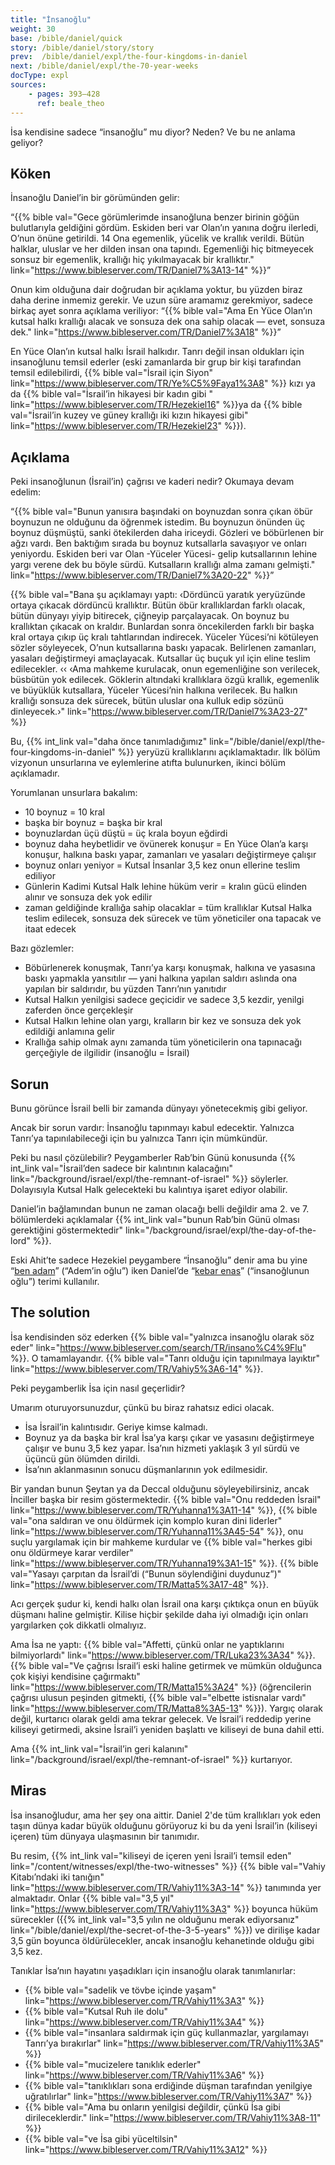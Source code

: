 ```yaml
---
title: "İnsanoğlu"
weight: 30
base: /bible/daniel/quick
story: /bible/daniel/story/story
prev:  /bible/daniel/expl/the-four-kingdoms-in-daniel
next: /bible/daniel/expl/the-70-year-weeks
docType: expl
sources:
    - pages: 393–428
      ref: beale_theo
---
```


İsa kendisine sadece “insanoğlu” mu diyor? Neden? Ve bu ne anlama geliyor?

## Köken

<a name="6abd"></a>
İnsanoğlu Daniel’in bir görümünden gelir:

“{{% bible val="Gece görümlerimde insanoğluna benzer birinin göğün bulutlarıyla geldiğini gördüm. Eskiden beri var Olan’ın yanına doğru ilerledi, O’nun önüne getirildi. 14 Ona egemenlik, yücelik ve krallık verildi. Bütün halklar, uluslar ve her dilden insan ona tapındı. Egemenliği hiç bitmeyecek sonsuz bir egemenlik, krallığı hiç yıkılmayacak bir krallıktır." link="https://www.bibleserver.com/TR/Daniel7%3A13-14" %}}”

Onun kim olduğuna dair doğrudan bir açıklama yoktur, bu yüzden biraz daha derine inmemiz gerekir. Ve uzun süre aramamız gerekmiyor, sadece birkaç ayet sonra açıklama veriliyor: “{{% bible val="Ama En Yüce Olan’ın kutsal halkı krallığı alacak ve sonsuza dek ona sahip olacak — evet, sonsuza dek." link="https://www.bibleserver.com/TR/Daniel7%3A18" %}}”

En Yüce Olan’ın kutsal halkı İsrail halkıdır. Tanrı değil insan oldukları için insanoğlunu temsil ederler (eski zamanlarda bir grup bir kişi tarafından temsil edilebilirdi, {{% bible val="İsrail için Siyon" link="https://www.bibleserver.com/TR/Ye%C5%9Faya1%3A8" %}} kızı ya da {{% bible val="İsrail’in hikayesi bir kadın gibi " link="https://www.bibleserver.com/TR/Hezekiel16" %}}ya da {{% bible val="İsrail’in kuzey ve güney krallığı iki kızın hikayesi gibi" link="https://www.bibleserver.com/TR/Hezekiel23" %}}).

## Açıklama

<a name="487c"></a>
Peki insanoğlunun (İsrail’in) çağrısı ve kaderi nedir? Okumaya devam edelim:

“{{% bible val="Bunun yanısıra başındaki on boynuzdan sonra çıkan öbür boynuzun ne olduğunu da öğrenmek istedim. Bu boynuzun önünden üç boynuz düşmüştü, sanki ötekilerden daha iriceydi. Gözleri ve böbürlenen bir ağzı vardı. Ben baktığım sırada bu boynuz kutsallarla savaşıyor ve onları yeniyordu. Eskiden beri var Olan -Yüceler Yücesi- gelip kutsallarının lehine yargı verene dek bu böyle sürdü. Kutsalların krallığı alma zamanı gelmişti." link="https://www.bibleserver.com/TR/Daniel7%3A20-22" %}}”

{{% bible val="Bana şu açıklamayı yaptı: ‹Dördüncü yaratık yeryüzünde ortaya çıkacak dördüncü krallıktır. Bütün öbür krallıklardan farklı olacak, bütün dünyayı yiyip bitirecek, çiğneyip parçalayacak. On boynuz bu krallıktan çıkacak on kraldır. Bunlardan sonra öncekilerden farklı bir başka kral ortaya çıkıp üç kralı tahtlarından indirecek. Yüceler Yücesi’ni kötüleyen sözler söyleyecek, O’nun kutsallarına baskı yapacak. Belirlenen zamanları, yasaları değiştirmeyi amaçlayacak. Kutsallar üç buçuk yıl için eline teslim edilecekler. ‹‹ ‹Ama mahkeme kurulacak, onun egemenliğine son verilecek, büsbütün yok edilecek. Göklerin altındaki krallıklara özgü krallık, egemenlik ve büyüklük kutsallara, Yüceler Yücesi’nin halkına verilecek. Bu halkın krallığı sonsuza dek sürecek, bütün uluslar ona kulluk edip sözünü dinleyecek.›" link="https://www.bibleserver.com/TR/Daniel7%3A23-27" %}}

Bu, {{% int_link val="daha önce tanımladığımız" link="/bible/daniel/expl/the-four-kingdoms-in-daniel" %}} yeryüzü krallıklarını açıklamaktadır. İlk bölüm vizyonun unsurlarına ve eylemlerine atıfta bulunurken, ikinci bölüm açıklamadır.

Yorumlanan unsurlara bakalım:

- 10 boynuz = 10 kral
- başka bir boynuz = başka bir kral
- boynuzlardan üçü düştü = üç krala boyun eğdirdi
- boynuz daha heybetlidir ve övünerek konuşur = En Yüce Olan’a karşı konuşur, halkına baskı yapar, zamanları ve yasaları değiştirmeye çalışır
- boynuz onları yeniyor = Kutsal İnsanlar 3,5 kez onun ellerine teslim ediliyor
- Günlerin Kadimi Kutsal Halk lehine hüküm verir = kralın gücü elinden alınır ve sonsuza dek yok edilir
- zaman geldiğinde krallığa sahip olacaklar = tüm krallıklar Kutsal Halka teslim edilecek, sonsuza dek sürecek ve tüm yöneticiler ona tapacak ve itaat edecek

Bazı gözlemler:

- Böbürlenerek konuşmak, Tanrı’ya karşı konuşmak, halkına ve yasasına baskı yapmakla yansıtılır — yani halkına yapılan saldırı aslında ona yapılan bir saldırıdır, bu yüzden Tanrı’nın yanıtıdır
- Kutsal Halkın yenilgisi sadece geçicidir ve sadece 3,5 kezdir, yenilgi zaferden önce gerçekleşir
- Kutsal Halkın lehine olan yargı, kralların bir kez ve sonsuza dek yok edildiği anlamına gelir
- Krallığa sahip olmak aynı zamanda tüm yöneticilerin ona tapınacağı gerçeğiyle de ilgilidir (insanoğlu = İsrail)

## Sorun

<a name="6820"></a>
Bunu görünce İsrail belli bir zamanda dünyayı yönetecekmiş gibi geliyor.

Ancak bir sorun vardır: İnsanoğlu tapınmayı kabul edecektir. Yalnızca Tanrı’ya tapınılabileceği için bu yalnızca Tanrı için mümkündür.

Peki bu nasıl çözülebilir? Peygamberler Rab’bin Günü konusunda {{% int_link val="İsrail’den sadece bir kalıntının kalacağını" link="/background/israel/expl/the-remnant-of-israel" %}} söylerler. Dolayısıyla Kutsal Halk gelecekteki bu kalıntıya işaret ediyor olabilir.

Daniel’in bağlamından bunun ne zaman olacağı belli değildir ama 2. ve 7. bölümlerdeki açıklamalar {{% int_link val="bunun Rab’bin Günü olması gerektiğini göstermektedir" link="/background/israel/expl/the-day-of-the-lord" %}}.

Eski Ahit’te sadece Hezekiel peygambere “İnsanoğlu” denir ama bu yine “[ben adam](https://biblehub.com/interlinear/ezekiel/2-1.htm)” (“Adem’in oğlu”) iken Daniel’de “[kebar enas](https://biblehub.com/interlinear/daniel/7-13.htm)” (“insanoğlunun oğlu”) terimi kullanılır.

## The solution

<a name="e03e"></a>
İsa kendisinden söz ederken {{% bible val="yalnızca insanoğlu olarak söz eder" link="https://www.bibleserver.com/search/TR/insano%C4%9Flu" %}}. O tamamlayandır. {{% bible val="Tanrı olduğu için tapınılmaya layıktır" link="https://www.bibleserver.com/TR/Vahiy5%3A6-14" %}}.

Peki peygamberlik İsa için nasıl geçerlidir?

Umarım oturuyorsunuzdur, çünkü bu biraz rahatsız edici olacak.

- İsa İsrail’in kalıntısıdır. Geriye kimse kalmadı.
- Boynuz ya da başka bir kral İsa’ya karşı çıkar ve yasasını değiştirmeye çalışır ve bunu 3,5 kez yapar. İsa’nın hizmeti yaklaşık 3 yıl sürdü ve üçüncü gün ölümden dirildi.
- İsa’nın aklanmasının sonucu düşmanlarının yok edilmesidir.

Bir yandan bunun Şeytan ya da Deccal olduğunu söyleyebilirsiniz, ancak İnciller başka bir resim göstermektedir. {{% bible val="Onu reddeden İsrail" link="https://www.bibleserver.com/TR/Yuhanna1%3A11-14" %}}, {{% bible val="ona saldıran ve onu öldürmek için komplo kuran dini liderler" link="https://www.bibleserver.com/TR/Yuhanna11%3A45-54" %}}, onu suçlu yargılamak için bir mahkeme kurdular ve {{% bible val="herkes gibi onu öldürmeye karar verdiler" link="https://www.bibleserver.com/TR/Yuhanna19%3A1-15" %}}. {{% bible val="Yasayı çarpıtan da İsrail’di (“Bunun söylendiğini duydunuz”)" link="https://www.bibleserver.com/TR/Matta5%3A17-48" %}}.

Acı gerçek şudur ki, kendi halkı olan İsrail ona karşı çıktıkça onun en büyük düşmanı haline gelmiştir. Kilise hiçbir şekilde daha iyi olmadığı için onları yargılarken çok dikkatli olmalıyız.

Ama İsa ne yaptı: {{% bible val="Affetti, çünkü onlar ne yaptıklarını bilmiyorlardı" link="https://www.bibleserver.com/TR/Luka23%3A34" %}}. {{% bible val="Ve çağrısı İsrail’i eski haline getirmek ve mümkün olduğunca çok kişiyi kendisine çağırmaktı" link="https://www.bibleserver.com/TR/Matta15%3A24" %}} (öğrencilerin çağrısı ulusun peşinden gitmekti, {{% bible val="elbette istisnalar vardı" link="https://www.bibleserver.com/TR/Matta8%3A5-13" %}}). Yargıç olarak değil, kurtarıcı olarak geldi ama tekrar gelecek. Ve İsrail’i reddedip yerine kiliseyi getirmedi, aksine İsrail’i yeniden başlattı ve kiliseyi de buna dahil etti.

Ama {{% int_link val="İsrail’in geri kalanını" link="/background/israel/expl/the-remnant-of-israel" %}} kurtarıyor.

## Miras

<a name="8693"></a>
İsa insanoğludur, ama her şey ona aittir. Daniel 2'de tüm krallıkları yok eden taşın dünya kadar büyük olduğunu görüyoruz ki bu da yeni İsrail’in (kiliseyi içeren) tüm dünyaya ulaşmasının bir tanımıdır.

Bu resim, {{% int_link val="kiliseyi de içeren yeni İsrail’i temsil eden" link="/content/witnesses/expl/the-two-witnesses" %}} {{% bible val="Vahiy Kitabı’ndaki iki tanığın" link="https://www.bibleserver.com/TR/Vahiy11%3A3-14" %}} tanımında yer almaktadır. Onlar {{% bible val="3,5 yıl" link="https://www.bibleserver.com/TR/Vahiy11%3A3" %}} boyunca hüküm sürecekler ({{% int_link val="3,5 yılın ne olduğunu merak ediyorsanız" link="/bible/daniel/expl/the-secret-of-the-3-5-years" %}}) ve dirilişe kadar 3,5 gün boyunca öldürülecekler, ancak insanoğlu kehanetinde olduğu gibi 3,5 kez.

Tanıklar İsa’nın hayatını yaşadıkları için insanoğlu olarak tanımlanırlar:

- {{% bible val="sadelik ve tövbe içinde yaşam" link="https://www.bibleserver.com/TR/Vahiy11%3A3" %}}
- {{% bible val="Kutsal Ruh ile dolu" link="https://www.bibleserver.com/TR/Vahiy11%3A4" %}}
- {{% bible val="insanlara saldırmak için güç kullanmazlar, yargılamayı Tanrı’ya bırakırlar" link="https://www.bibleserver.com/TR/Vahiy11%3A5" %}}
- {{% bible val="mucizelere tanıklık ederler" link="https://www.bibleserver.com/TR/Vahiy11%3A6" %}}
- {{% bible val="tanıklıkları sona erdiğinde düşman tarafından yenilgiye uğratılırlar" link="https://www.bibleserver.com/TR/Vahiy11%3A7" %}}
- {{% bible val="Ama bu onların yenilgisi değildir, çünkü İsa gibi dirileceklerdir." link="https://www.bibleserver.com/TR/Vahiy11%3A8-11" %}}
- {{% bible val="ve İsa gibi yüceltilsin" link="https://www.bibleserver.com/TR/Vahiy11%3A12" %}}
